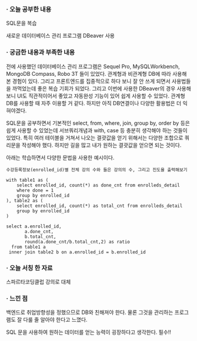 ### **· 오늘 공부한 내용**

SQL문을 복습

새로운 데이터베이스 관리 프로그램 DBeaver 사용

### **· 궁금한 내용과 부족한 내용**

전에 사용했던 데이터베이스 관리 프로그램은 Sequel Pro, MySQLWorkbench, MongoDB Compass, Robo 3T 들이 있었다. 관계형과 비관계형 DB에 따라 사용해 본 경험이 있다. 그리고 프론트엔드를 집중적으로 하다 보니 잘 안 쓰게 되면서 사용법들을 까먹었는데 좋은 복습 기회가 되었다. 그리고 이번에 사용한 DBeaver의 경우 사용해 보니 UI도 직관적이어서 좋았고 자동완성 기능이 있어 쉽게 사용할 수 있었다. 관계형 DB를 사용할 때 자주 이용할 거 같다. 하지만 아직 DB연결이나 다양한 활용법은 더 익혀야겠다.

SQL문을 공부하면서 기본적인 select, from, where, join, group by, order by 등은 쉽게 사용할 수 있었는데 서브쿼리개념과 with, case 등 충분히 생각해야 하는 것들이 있었다. 특히 여러 테이블을 거쳐서 나오는 결괏값을 얻기 위해서는 다양한 조합으로 쿼리문을 작성해야 했다. 하지만 길을 많고 내가 원하는 결괏값을 얻으면 되는 것이다.

아래는 학습하면서 다양한 문법을 사용한 예시이다.

```
수강등록정보(enrolled_id)별 전체 강의 수와 들은 강의의 수, 그리고 진도율 출력해보기

with table1 as (
    select enrolled_id, count(*) as done_cnt from enrolleds_detail
    where done = 1
    group by enrolled_id
), table2 as (
    select enrolled_id, count(*) as total_cnt from enrolleds_detail
    group by enrolled_id
)

select a.enrolled_id,
       a.done_cnt,
       b.total_cnt,
       round(a.done_cnt/b.total_cnt,2) as ratio
  from table1 a
 inner join table2 b on a.enrolled_id = b.enrolled_id
```

### **· 오늘 서칭 한 자료**

스파르타코딩클럽 강의로 대체

### **· 느낀 점**

백엔드로 취업방향성을 정했으므로 DB와 친해져야 한다. 물론 그것을 관리하는 프로그램도 잘 다룰 줄 알아야 한다고 느꼈다.

SQL 문을 사용하여 원하는 데이터를 얻는 능력이 굉장하다고 생각한다. 필수!!
